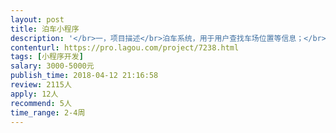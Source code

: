 ```yaml
---                
layout: post       
title: 泊车小程序           
description: '</br>一，项目描述</br>泊车系统，用于用户查找车场位置等信息；</br></br>二，主要功能点</br>1，附近车位</br>2，车位导航（跳转地图App）</br>3，车位信息（信息我方提供）</br>4，搜索目的地车位，车场排序；</br></br>三，可参考产品</br>“街电”小程序；</br></br>四，人员要求</br>1，有独立小程序开发经验；</br>2，开发过地图API类应用优先；</br>3，江浙沪地区优先（需要见面，可报销交通费）</br>'     
contenturl: https://pro.lagou.com/project/7238.html      
tags: [小程序开发]            
salary: 3000-5000元          
publish_time: 2018-04-12 21:16:58         
review: 2115人                   
apply: 12人                   
recommend: 5人                   
time_range: 2-4周              
---                 
```

